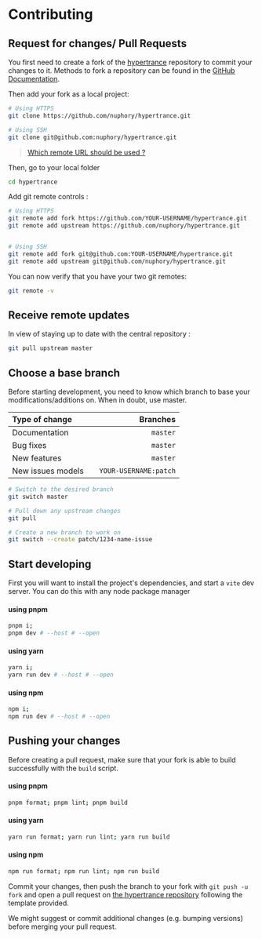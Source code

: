# Contributing

## Request for changes/ Pull Requests
You first need to create a fork of the [hypertrance](https://github.com/nuphory/hypertrance) repository to commit your changes to it. Methods to fork a repository can be found in the [GitHub Documentation](https://docs.github.com/en/get-started/quickstart/fork-a-repo).

Then add your fork as a local project:

```sh
# Using HTTPS
git clone https://github.com/nuphory/hypertrance.git

# Using SSH
git clone git@github.com:nuphory/hypertrance.git
```

> [Which remote URL should be used ?](https://docs.github.com/en/get-started/getting-started-with-git/about-remote-repositories)

Then, go to your local folder

```sh
cd hypertrance
```

Add git remote controls :

```sh
# Using HTTPS
git remote add fork https://github.com/YOUR-USERNAME/hypertrance.git
git remote add upstream https://github.com/nuphory/hypertrance.git


# Using SSH
git remote add fork git@github.com:YOUR-USERNAME/hypertrance.git
git remote add upstream git@github.com/nuphory/hypertrance.git
```

You can now verify that you have your two git remotes:

```sh
git remote -v
```

## Receive remote updates
In view of staying up to date with the central repository :

```sh
git pull upstream master
```

## Choose a base branch
Before starting development, you need to know which branch to base your modifications/additions on. When in doubt, use master.

| Type of change                |           | Branches              |
| :------------------           |:---------:| ---------------------:|
| Documentation                 |           | `master`              |
| Bug fixes                     |           | `master`              |
| New features                  |           | `master`              |
| New issues models             |           | `YOUR-USERNAME:patch` |

```sh
# Switch to the desired branch
git switch master

# Pull down any upstream changes
git pull

# Create a new branch to work on
git switch --create patch/1234-name-issue
```

## Start developing
First you will want to install the project's dependencies, and start a `vite` dev server. You can do this with any node package manager

#### using pnpm
```sh
pnpm i;
pnpm dev # --host # --open
```
#### using yarn
```sh
yarn i;
yarn run dev # --host # --open
```
#### using npm
```sh
npm i;
npm run dev # --host # --open
```

## Pushing your changes
Before creating a pull request, make sure that your fork is able to build successfully with the `build` script.

#### using pnpm
```sh
pnpm format; pnpm lint; pnpm build 
```
#### using yarn
```sh
yarn run format; yarn run lint; yarn run build
```
#### using npm
```sh
npm run format; npm run lint; npm run build
```

Commit your changes, then push the branch to your fork with `git push -u fork` and open a pull request on [the hypertrance repository](https://github.com/nuphory/hypertrance/) following the template provided.

We might suggest or commit additional changes (e.g. bumping versions) before merging your pull request.